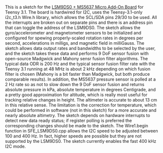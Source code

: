 This is a sketch for the [LSM9DS0 + MS5637 Micro Add-On Board](https://www.tindie.com/products/onehorse/lsm9ds0-teensy-31-micro-shield/) for Teensy 3.1. The board is hardwired for I2C, uses the Teensy-3.1-only i2c_t3.h Wire.h library, which allows the SCL/SDA pins 29/30 to be used. All the interrupts are broken out on separate pins and there is an address pin that can toggle the address of the LSM9DS0. The sketch allows the gyro/accelerometer and magnetometer sensors to be initialized and configured for spewing properly-scaled rotation rates in degrees per second, accelerations in milligs, and magnetic field in milliGauss. The sketch allows data output rates and bandwidths to be selected by the user, and the sketch takes these data and performs 9 DoF sensor fusion with open-source Madgwick and Mahony sensr fusion filter algorithms.  The typical data ODR is 200 Hz and the typical sensor fusion filter rate with the Teensy 3.1 running at 48 MHz is about 2 kHz depending on which fusion filter is chosen (Mahony is a bit faster than Madgwick, but both produce comparable results). In addition, the MS5637 pressure sensor is polled at a 2 Hz rate so as not to slow down the 9 DoF sensor fusion and returns absolute pressure in kPa, absolute temperature in degrees Centigrade, and a pretty good approximation for altitude, which is really most useful for tracking relative changes in height. The altimeter is accurate to about 13 cm in this relative sense. The limitation is the correction for temperature, which could be performed in software (not in this sketch) for a more accurate and nearly absolute altimetry. The sketch depends on hardware interrupts to detect new data ready status; if register polling is preferred the corresponding changes should be made to the sketch. The Wire1.begin function in SFE_LSM9DS0.cpp allows the I2C speed to be adjusted between 100 and 400 Hz. In fact, higher speeds are possible but they are not supported by the LSM9DS0. The sketch currently enables the fast 400 kHz I2C mode.
